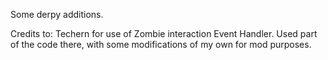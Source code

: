 Some derpy additions.

Credits to:
Techern for use of Zombie interaction Event Handler. Used part of the code there, with some modifications of my own for mod purposes.
